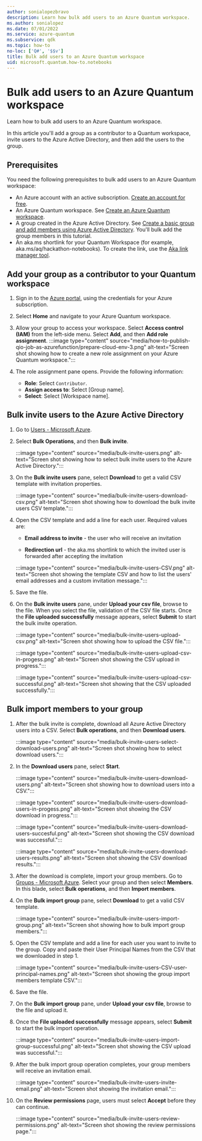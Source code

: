 ```yaml
---
author: sonialopezbravo
description: Learn how bulk add users to an Azure Quantum workspace.
ms.author: sonialopez
ms.date: 07/01/2022
ms.service: azure-quantum
ms.subservice: qdk
ms.topic: how-to
no-loc: ['Q#', '$$v']
title: Bulk add users to an Azure Quantum workspace
uid: microsoft.quantum.how-to.notebooks
---
```


# Bulk add users to an Azure Quantum workspace

Learn how to bulk add users to an Azure Quantum workspace.

In this article you'll add a group as a contributor to a Quantum workspace, invite users to the Azure Active Directory, and then add the users to the group.

## Prerequisites

You need the following prerequisites to bulk add users to an Azure Quantum workspace:

- An Azure account with an active subscription. [Create an account for free](https://azure.microsoft.com/free/?WT.mc_id=A261C142F).
- An Azure Quantum workspace. See [Create an Azure Quantum workspace](xref:microsoft.quantum.how-to.workspace).
- A group created in the Azure Active Directory. See [Create a basic group and add members using Azure Active Directory](/azure/active-directory/fundamentals/active-directory-groups-create-azure-portal). You'll bulk add the group members in this tutorial.
- An aka.ms shortlink for your Quantum Workspace (for example, aka.ms/aq/hackathon-notebooks). To create the link, use the [Aka link manager tool](https://redirectiontool.trafficmanager.net/).

## Add your group as a contributor to your Quantum workspace

1. Sign in to the [Azure portal](https://portal.azure.com), using the credentials for your Azure subscription.

1. Select **Home** and navigate to your Azure Quantum workspace.

1. Allow your group to access your workspace. Select **Access control (IAM)** from the left-side menu. Select **Add**, and then **Add role assignment**.
:::image type="content" source="media/how-to-publish-qio-job-as-azurefunction/prepare-cloud-env-3.png" alt-text="Screen shot showing how to create a new role assignment on your Azure Quantum workspace.":::

1. The role assignment pane opens. Provide the following information:

    - **Role**: Select ``Contributor``.
    - **Assign access to**: Select [Group name].
    - **Select**: Select [Workspace name].


## Bulk invite users to the Azure Active Directory

1. Go to [Users - Microsoft Azure](https://portal.azure.com/#blade/Microsoft_AAD_IAM/UsersManagementMenuBlade/MsGraphUsers).

1. Select **Bulk Operations**, and then **Bulk invite**.

    :::image type="content" source="media/bulk-invite-users.png" alt-text="Screen shot showing how to select bulk invite users to the Azure Active Directory.":::

1. On the **Bulk invite users** pane, select **Download** to get a valid CSV template with invitation properties.
 
    :::image type="content" source="media/bulk-invite-users-download-csv.png" alt-text="Screen shot showing how to download the bulk invite users CSV template.":::

1. Open the CSV template and add a line for each user. Required values are:

    - **Email address to invite** - the user who will receive an invitation

    - **Redirection url** - the aka.ms shortlink to which the invited user is forwarded after accepting the invitation

    :::image type="content" source="media/bulk-invite-users-CSV.png" alt-text="Screen shot showing the template CSV and how to list the users' email addresses and a custom invitation message.":::

1. Save the file. 

1. On the **Bulk invite users** pane, under **Upload your csv file**, browse to the file. When you select the file, validation of the CSV file starts. Once the **File uploaded successfully** message appears, select **Submit** to start the bulk invite operation.

    :::image type="content" source="media/bulk-invite-users-upload-csv.png" alt-text="Screen shot showing how to upload the CSV file.":::

    :::image type="content" source="media/bulk-invite-users-upload-csv-in-progess.png" alt-text="Screen shot showing the CSV upload in progress.":::

    :::image type="content" source="media/bulk-invite-users-upload-csv-successful.png" alt-text="Screen shot showing that the CSV uploaded successfully.":::

## Bulk import members to your group

1. After the bulk invite is complete, download all Azure Active Directory users into a CSV. Select **Bulk operations**, and then **Download users**. 

    :::image type="content" source="media/bulk-invite-users-select-download-users.png" alt-text="Screen shot showing how to select download users.":::

1. In the **Download users** pane, select **Start**.

    :::image type="content" source="media/bulk-invite-users-download-users.png" alt-text="Screen shot showing how to download users into a CSV.":::

    :::image type="content" source="media/bulk-invite-users-download-users-in-progess.png" alt-text="Screen shot showing the CSV download in progress.":::

    :::image type="content" source="media/bulk-invite-users-download-users-succesful.png" alt-text="Screen shot showing the CSV download was successful.":::

    :::image type="content" source="media/bulk-invite-users-download-users-results.png" alt-text="Screen shot showing the CSV download results.":::

1. After the download is complete, import your group members. Go to [Groups - Microsoft Azure](https://portal.azure.com/#blade/Microsoft_AAD_IAM/GroupsManagementMenuBlade/AllGroups). Select your group and then select **Members**. In this blade, select **Bulk operations**, and then **Import members**.

1. On the **Bulk import group** pane, select **Download** to get a valid CSV template.

    :::image type="content" source="media/bulk-invite-users-import-group.png" alt-text="Screen shot showing how to bulk import group members.":::

1. Open the CSV template and add a line for each user you want to invite to the group. Copy and paste their User Principal Names from the CSV that we downloaded in step 1.

    :::image type="content" source="media/bulk-invite-users-CSV-user-principal-names.png" alt-text="Screen shot showing the group import members template CSV.":::

1. Save the file.

1. On the **Bulk import group** pane, under **Upload your csv file**, browse to the file and upload it.

1. Once the **File uploaded successfully** message appears, select **Submit** to start the bulk import operation.

    :::image type="content" source="media/bulk-invite-users-import-group-successful.png" alt-text="Screen shot showing the CSV upload was successful.":::

1. After the bulk import group operation completes, your group members will receive an invitation email.

    :::image type="content" source="media/bulk-invite-users-invite-email.png" alt-text="Screen shot showing the invitation email.":::

1. On the **Review permissions** page, users must select **Accept** before they can continue.

    :::image type="content" source="media/bulk-invite-users-review-permissions.png" alt-text="Screen shot showing the review permissions page.":::

